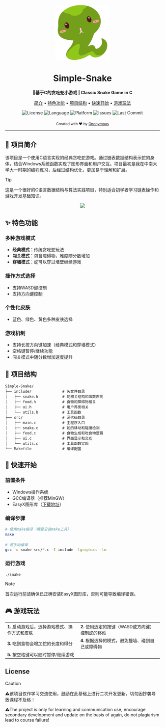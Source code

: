 <p align="center">
  <img src="images/snake.svg" alt="Snake Game" width="180"/>
</p>

<h1 align="center">Simple-Snake</h1>

<p align="center">
  <b>🐍基于C的贪吃蛇小游戏 | Classic Snake Game in C</b>
</p>

<p align="center">
  <a href="#-项目简介">简介</a> •
  <a href="#-特色功能">特色功能</a> •
  <a href="#-项目结构">项目结构</a> •
  <a href="#-快速开始">快速开始</a> •
  <a href="#-游戏玩法">游戏玩法</a>
</p>

<p align="center">
  <img src="https://img.shields.io/badge/license-MIT-white.svg" alt="License">
  <img src="https://img.shields.io/badge/language-C-blue.svg" alt="Language">
  <img src="https://img.shields.io/badge/platform-Windows-red.svg" alt="Platform">
  <img src="https://img.shields.io/github/issues/Gnonymous/Simple-Snake.svg" alt="Issues">
  <img src="https://img.shields.io/github/last-commit/Gnonymous/Simple-Snake.svg" alt="Last Commit">
</p>

<div align="center">
  <sub>Created with ❤︎ by
  <a href="https://github.com/Gnonymous">Gnonymous</a>
  </sub>
</div>

---

## 📝 项目简介

该项目是一个使用C语言实现的经典贪吃蛇游戏。通过链表数据结构表示蛇的身体，结合Windows系统函数实现了图形界面和用户交互。项目最初是我在中南大学大一时期的编程练习，后经过结构优化，更加易于理解和扩展。

> [!TIP]
> 这是一个很好的C语言数据结构与算法实践项目，特别适合初学者学习链表操作和游戏开发基础知识。

<div align="center">
  <img src="https://github.com/Gnonymous/Snake-for-programing-task-/assets/105557628/44578a44-c719-411c-9340-6996f7d45748" width="400"/>
</div>

## ✨ 特色功能

### 多种游戏模式
- **经典模式**：传统贪吃蛇玩法
- **闯关模式**：包含障碍物，难度随分数增加
- **穿墙模式**：蛇可以穿过墙壁继续游戏

### 操作方式选择
- 支持WASD键控制
- 支持方向键控制

### 个性化皮肤
- 蓝色、绿色、黄色多种皮肤选择

### 游戏机制
- 支持长按方向键加速（经典模式和穿墙模式）
- 空格键暂停/继续功能
- 闯关模式中随分数增加速度提升

## 🧩 项目结构

```
Simple-Snake/
├── include/              # 头文件目录
│   ├── snake.h           # 蛇相关结构和函数声明
│   ├── food.h            # 食物和障碍物相关
│   ├── ui.h              # 用户界面相关
│   └── utils.h           # 工具函数
├── src/                  # 源代码目录
│   ├── main.c            # 主程序入口
│   ├── snake.c           # 蛇的移动和碰撞检测
│   ├── food.c            # 食物生成和吃食物逻辑
│   ├── ui.c              # 界面显示和交互
│   └── utils.c           # 工具函数实现
└── Makefile              # 编译配置
```

## 🚀 快速开始

### 前置条件

- Windows操作系统
- GCC编译器（推荐MinGW）
- EasyX图形库（[下载地址](https://easyx.cn/)）

### 编译步骤

```bash
# 使用make编译（需要安装make工具）
make

# 或手动编译
gcc -o snake src/*.c -I include -lgraphics -lm
```

### 运行游戏

```bash
./snake
```

> [!NOTE]
> 首次运行前请确保已正确安装EasyX图形库，否则可能导致编译错误。

## 🎮 游戏玩法

<table>
  <tr>
    <td><b>1.</b> 启动游戏后，选择游戏模式、操作方式和皮肤</td>
    <td><b>2.</b> 使用选定的按键（WASD或方向键）控制蛇的移动</td>
  </tr>
  <tr>
    <td><b>3.</b> 吃到食物会增加蛇的长度和得分</td>
    <td><b>4.</b> 根据选择的模式，避免撞墙、碰到自己或障碍物</td>
  </tr>
  <tr>
    <td colspan="2"><b>5.</b> 按空格键可以随时暂停/继续游戏</td>
  </tr>
</table>

## License

> [!CAUTION]
>
> ⚠️该项目仅作学习交流使用，鼓励在此基础上进行二次开发更新，切勿因抄袭导致课程不及格！
>
> ⚠️The project is only for learning and communication use, encourage secondary development and update on the basis of again, do not plagiarism lead to course failure!
